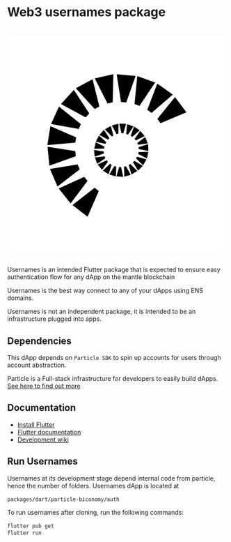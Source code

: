 # Web3 usernames package

<a href="https://particle.network/">
  <h1 align="center">
    <picture>
      <source media="(prefers-color-scheme: dark)" srcset="https://storage.googleapis.com/cms-storage-bucket/6e19fee6b47b36ca613f.png">
      <img alt="usernames" src="https://github.com/peteruche21/effective-broccoli/blob/main/img/2.png">
    </picture>
  </h1>
</a>

Usernames is an intended Flutter package that is expected to ensure easy authentication flow for any dApp on the mantle blockchain

Usernames is the best way connect to any of your dApps using ENS domains. 

Usernames is not an independent package, it is intended to be an infrastructure plugged into apps.

## Dependencies
This dApp depends on `Particle SDK` to spin up accounts for users through account abstraction.

Particle is a Full-stack infrastructure for developers to easily build dApps. [See here to find out more](https://docs.particle.network/overview/readme)

## Documentation

* [Install Flutter](https://flutter.dev/get-started/)
* [Flutter documentation](https://docs.flutter.dev/)
* [Development wiki](https://github.com/flutter/flutter/wiki)

## Run Usernames
Usernames at its development stage depend internal code from particle, hence the number of folders.
Usernames dApp is located at 
```
packages/dart/particle-biconomy/auth

```

To run usernames after cloning, run the following commands:
```
flutter pub get 
flutter run
```



